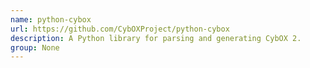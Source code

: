 ```yaml
---
name: python-cybox
url: https://github.com/CybOXProject/python-cybox
description: A Python library for parsing and generating CybOX 2.
group: None
---
```

